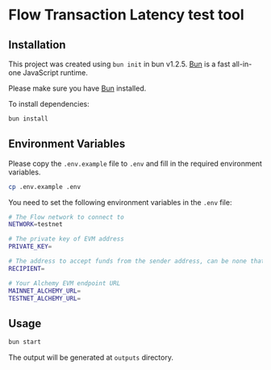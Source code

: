 # Flow Transaction Latency test tool

## Installation

This project was created using `bun init` in bun v1.2.5. [Bun](https://bun.sh) is a fast all-in-one JavaScript runtime.

Please make sure you have [Bun](https://bun.sh) installed.

To install dependencies:

```bash
bun install
```

## Environment Variables

Please copy the `.env.example` file to `.env` and fill in the required environment variables.

```bash
cp .env.example .env
```

You need to set the following environment variables in the `.env` file:

```bash
# The Flow network to connect to
NETWORK=testnet

# The private key of EVM address
PRIVATE_KEY=

# The address to accept funds from the sender address, can be none that means the sender address is the recipient
RECIPIENT=

# Your Alchemy EVM endpoint URL
MAINNET_ALCHEMY_URL=
TESTNET_ALCHEMY_URL=
```

## Usage

```bash
bun start
```

The output will be generated at `outputs` directory.

